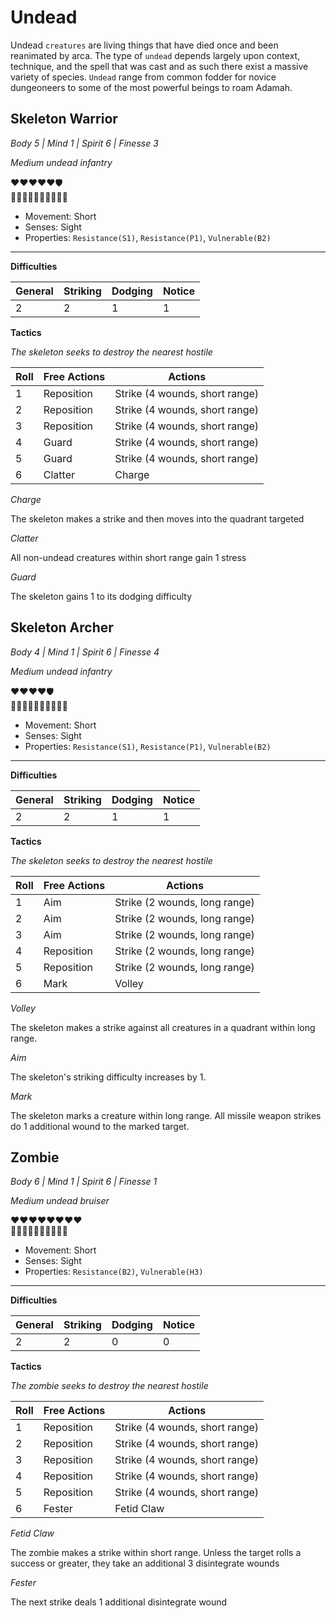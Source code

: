 # Undead

Undead `creatures` are living things that have died once and been reanimated by arca. The type of `undead` depends largely upon context, technique, and the spell that was cast and as such there exist a massive variety of species. `Undead` range from common fodder for novice dungeoneers to some of the most powerful beings to roam Adamah.

## Skeleton Warrior

_Body 5 | Mind 1 | Spirit 6 | Finesse 3_

_Medium undead infantry_

❤️❤️❤️❤️❤️️️️🛡️<br>
🧠🧠🧠🧠🧠🧠🧠🧠🧠🧠

-   Movement: Short
-   Senses: Sight
-   Properties: `Resistance(S1)`, `Resistance(P1)`, `Vulnerable(B2)`

---

**Difficulties**

| General | Striking | Dodging | Notice |
| ------- | -------- | ------- | ------ |
| 2       | 2        | 1       | 1      |

**Tactics**

_The skeleton seeks to destroy the nearest hostile_

| Roll | Free Actions | Actions                        |
| ---- | ------------ | ------------------------------ |
| 1    | Reposition   | Strike (4 wounds, short range) |
| 2    | Reposition   | Strike (4 wounds, short range) |
| 3    | Reposition   | Strike (4 wounds, short range) |
| 4    | Guard        | Strike (4 wounds, short range) |
| 5    | Guard        | Strike (4 wounds, short range) |
| 6    | Clatter      | Charge                         |

_Charge_

The skeleton makes a strike and then moves into the quadrant targeted

_Clatter_

All non-undead creatures within short range gain 1 stress

_Guard_

The skeleton gains 1 to its dodging difficulty

## Skeleton Archer

_Body 4 | Mind 1 | Spirit 6 | Finesse 4_

_Medium undead infantry_

❤️❤️❤️❤️️️️🛡️<br>
🧠🧠🧠🧠🧠🧠🧠🧠🧠🧠

-   Movement: Short
-   Senses: Sight
-   Properties: `Resistance(S1)`, `Resistance(P1)`, `Vulnerable(B2)`

---

**Difficulties**

| General | Striking | Dodging | Notice |
| ------- | -------- | ------- | ------ |
| 2       | 2        | 1       | 1      |

**Tactics**

_The skeleton seeks to destroy the nearest hostile_

| Roll | Free Actions | Actions                       |
| ---- | ------------ | ----------------------------- |
| 1    | Aim          | Strike (2 wounds, long range) |
| 2    | Aim          | Strike (2 wounds, long range) |
| 3    | Aim          | Strike (2 wounds, long range) |
| 4    | Reposition   | Strike (2 wounds, long range) |
| 5    | Reposition   | Strike (2 wounds, long range) |
| 6    | Mark         | Volley                        |

_Volley_

The skeleton makes a strike against all creatures in a quadrant within long range.

_Aim_

The skeleton's striking difficulty increases by 1.

_Mark_

The skeleton marks a creature within long range. All missile weapon strikes do 1 additional wound to the marked target.

## Zombie

_Body 6 | Mind 1 | Spirit 6 | Finesse 1_

_Medium undead bruiser_

❤️❤️❤️❤️❤️❤️❤️❤️<br>
🧠🧠🧠🧠🧠🧠🧠🧠🧠🧠

-   Movement: Short
-   Senses: Sight
-   Properties: `Resistance(B2)`, `Vulnerable(H3)`

---

**Difficulties**

| General | Striking | Dodging | Notice |
| ------- | -------- | ------- | ------ |
| 2       | 2        | 0       | 0      |

**Tactics**

_The zombie seeks to destroy the nearest hostile_

| Roll | Free Actions | Actions                        |
| ---- | ------------ | ------------------------------ |
| 1    | Reposition   | Strike (4 wounds, short range) |
| 2    | Reposition   | Strike (4 wounds, short range) |
| 3    | Reposition   | Strike (4 wounds, short range) |
| 4    | Reposition   | Strike (4 wounds, short range) |
| 5    | Reposition   | Strike (4 wounds, short range) |
| 6    | Fester       | Fetid Claw                     |

_Fetid Claw_

The zombie makes a strike within short range. Unless the target rolls a success or greater, they take an additional 3 disintegrate wounds

_Fester_

The next strike deals 1 additional disintegrate wound

